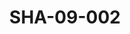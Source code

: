 ---
pid: SHA-09-002
title: SHA-09-002
language: ar
original_label: 
rights: شرحبيل احمد
location_of_original: شرحبيل احمد
photographer_or_studio: 
scanned_from: photograph 7.3 by 10.5
_date: '1964'
location: جنوب السودان
description: فرقة شرحبيل احمد ومعجبين
additional_notes: 
permission_display: 'yes'
on_server: 'no'
on_website: 'no'
permalink: /photopages/ar/SHA-09-002
layout: photo-page
---